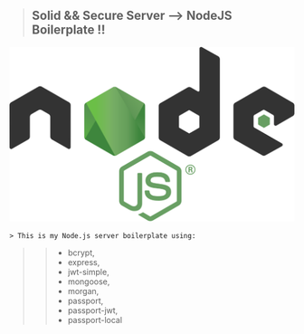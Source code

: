 > ## Solid && Secure Server --> NodeJS Boilerplate !!
![alt text](https://github.com/BiggaHD/Solid_Secure_Server/blob/master/Node.js_logo.svg "NodeJS baby")
```
> This is my Node.js server boilerplate using:
```
> > * bcrypt, 
> > * express, 
> > * jwt-simple,
> > * mongoose, 
> > * morgan,
> > * passport,
> > * passport-jwt,  
> > * passport-local
